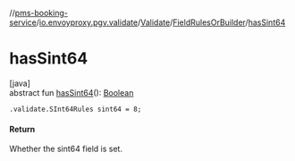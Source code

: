//[pms-booking-service](../../../../index.md)/[io.envoyproxy.pgv.validate](../../index.md)/[Validate](../index.md)/[FieldRulesOrBuilder](index.md)/[hasSint64](has-sint64.md)

# hasSint64

[java]\
abstract fun [hasSint64](has-sint64.md)(): [Boolean](https://kotlinlang.org/api/core/kotlin-stdlib/kotlin/-boolean/index.html)

`.validate.SInt64Rules sint64 = 8;`

#### Return

Whether the sint64 field is set.